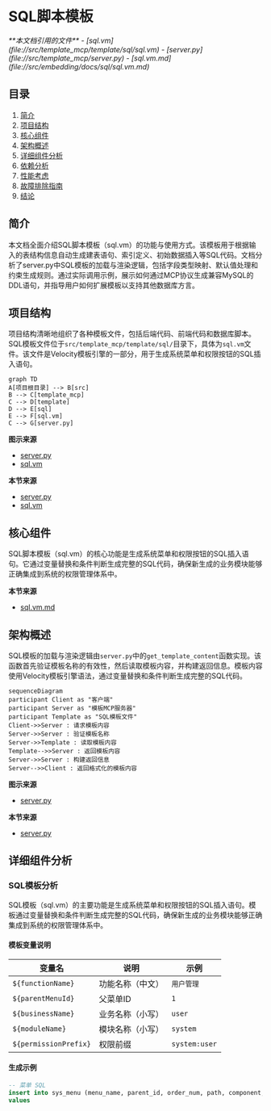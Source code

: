 
# SQL脚本模板

<cite>
**本文档引用的文件**   
- [sql.vm](file://src/template_mcp/template/sql/sql.vm)
- [server.py](file://src/template_mcp/server.py)
- [sql.vm.md](file://src/embedding/docs/sql/sql.vm.md)
</cite>

## 目录
1. [简介](#简介)
2. [项目结构](#项目结构)
3. [核心组件](#核心组件)
4. [架构概述](#架构概述)
5. [详细组件分析](#详细组件分析)
6. [依赖分析](#依赖分析)
7. [性能考虑](#性能考虑)
8. [故障排除指南](#故障排除指南)
9. [结论](#结论)

## 简介
本文档全面介绍SQL脚本模板（sql.vm）的功能与使用方式。该模板用于根据输入的表结构信息自动生成建表语句、索引定义、初始数据插入等SQL代码。文档分析了server.py中SQL模板的加载与渲染逻辑，包括字段类型映射、默认值处理和约束生成规则。通过实际调用示例，展示如何通过MCP协议生成兼容MySQL的DDL语句，并指导用户如何扩展模板以支持其他数据库方言。

## 项目结构
项目结构清晰地组织了各种模板文件，包括后端代码、前端代码和数据库脚本。SQL模板文件位于`src/template_mcp/template/sql/`目录下，具体为`sql.vm`文件。该文件是Velocity模板引擎的一部分，用于生成系统菜单和权限按钮的SQL插入语句。

```mermaid
graph TD
A[项目根目录] --> B[src]
B --> C[template_mcp]
C --> D[template]
D --> E[sql]
E --> F[sql.vm]
C --> G[server.py]
```

**图示来源**
- [server.py](file://src/template_mcp/server.py#L88-L140)
- [sql.vm](file://src/template_mcp/template/sql/sql.vm)

**本节来源**
- [server.py](file://src/template_mcp/server.py#L88-L140)
- [sql.vm](file://src/template_mcp/template/sql/sql.vm)

## 核心组件
SQL脚本模板（sql.vm）的核心功能是生成系统菜单和权限按钮的SQL插入语句。它通过变量替换和条件判断生成完整的SQL代码，确保新生成的业务模块能够正确集成到系统的权限管理体系中。

**本节来源**
- [sql.vm.md](file://src/embedding/docs/sql/sql.vm.md#L0-L305)

## 架构概述
SQL模板的加载与渲染逻辑由`server.py`中的`get_template_content`函数实现。该函数首先验证模板名称的有效性，然后读取模板内容，并构建返回信息。模板内容使用Velocity模板引擎语法，通过变量替换和条件判断生成完整的SQL代码。

```mermaid
sequenceDiagram
participant Client as "客户端"
participant Server as "模板MCP服务器"
participant Template as "SQL模板文件"
Client->>Server : 请求模板内容
Server->>Server : 验证模板名称
Server->>Template : 读取模板内容
Template-->>Server : 返回模板内容
Server->>Server : 构建返回信息
Server-->>Client : 返回格式化的模板内容
```

**图示来源**
- [server.py](file://src/template_mcp/server.py#L260-L298)

**本节来源**
- [server.py](file://src/template_mcp/server.py#L260-L298)

## 详细组件分析
### SQL模板分析
SQL模板（sql.vm）的主要功能是生成系统菜单和权限按钮的SQL插入语句。模板通过变量替换和条件判断生成完整的SQL代码，确保新生成的业务模块能够正确集成到系统的权限管理体系中。

#### 模板变量说明
| 变量名 | 说明 | 示例 |
|--------|------|------|
| `${functionName}` | 功能名称（中文） | `用户管理` |
| `${parentMenuId}` | 父菜单ID | `1` |
| `${businessName}` | 业务名称（小写） | `user` |
| `${moduleName}` | 模块名称（小写） | `system` |
| `${permissionPrefix}` | 权限前缀 | `system:user` |

#### 生成示例
```sql
-- 菜单 SQL
insert into sys_menu (menu_name, parent_id, order_num, path, component, is_frame, is_cache, menu_type, visible, status, perms, icon, create_by, create_time, update_by, update_time, remark)
values